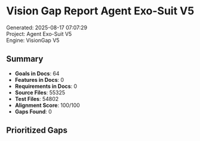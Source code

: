 # Vision Gap Report  Agent Exo-Suit V5

Generated: 2025-08-17 07:07:29  
Project: Agent Exo-Suit V5  
Engine: VisionGap V5  

## Summary
- **Goals in Docs**: 64
- **Features in Docs**: 0
- **Requirements in Docs**: 0
- **Source Files**: 55325
- **Test Files**: 54802
- **Alignment Score**: 100/100
- **Gaps Found**: 0

## Prioritized Gaps
